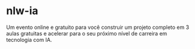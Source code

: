 # nlw-ia
Um evento online e gratuito para você construir um projeto completo em 3 aulas gratuitas e acelerar para o seu próximo nível de carreira em tecnologia com IA.
